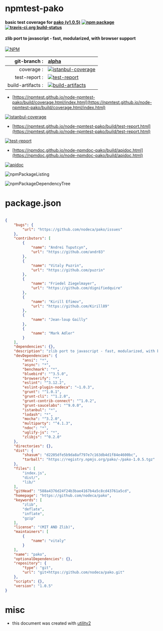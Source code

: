 # npmtest-pako

#### basic test coverage for  [pako (v1.0.5)](https://github.com/nodeca/pako)  [![npm package](https://img.shields.io/npm/v/npmtest-pako.svg?style=flat-square)](https://www.npmjs.org/package/npmtest-pako) [![travis-ci.org build-status](https://api.travis-ci.org/npmtest/node-npmtest-pako.svg)](https://travis-ci.org/npmtest/node-npmtest-pako)

#### zlib port to javascript - fast, modularized, with browser support

[![NPM](https://nodei.co/npm/pako.png?downloads=true&downloadRank=true&stars=true)](https://www.npmjs.com/package/pako)

| git-branch : | [alpha](https://github.com/npmtest/node-npmtest-pako/tree/alpha)|
|--:|:--|
| coverage : | [![istanbul-coverage](https://npmtest.github.io/node-npmtest-pako/build/coverage.badge.svg)](https://npmtest.github.io/node-npmtest-pako/build/coverage.html/index.html)|
| test-report : | [![test-report](https://npmtest.github.io/node-npmtest-pako/build/test-report.badge.svg)](https://npmtest.github.io/node-npmtest-pako/build/test-report.html)|
| build-artifacts : | [![build-artifacts](https://npmtest.github.io/node-npmtest-pako/glyphicons_144_folder_open.png)](https://github.com/npmtest/node-npmtest-pako/tree/gh-pages/build)|

- [https://npmtest.github.io/node-npmtest-pako/build/coverage.html/index.html](https://npmtest.github.io/node-npmtest-pako/build/coverage.html/index.html)

[![istanbul-coverage](https://npmtest.github.io/node-npmtest-pako/build/screenCapture.buildCi.browser.%252Ftmp%252Fbuild%252Fcoverage.lib.html.png)](https://npmtest.github.io/node-npmtest-pako/build/coverage.html/index.html)

- [https://npmtest.github.io/node-npmtest-pako/build/test-report.html](https://npmtest.github.io/node-npmtest-pako/build/test-report.html)

[![test-report](https://npmtest.github.io/node-npmtest-pako/build/screenCapture.buildCi.browser.%252Ftmp%252Fbuild%252Ftest-report.html.png)](https://npmtest.github.io/node-npmtest-pako/build/test-report.html)

- [https://npmdoc.github.io/node-npmdoc-pako/build/apidoc.html](https://npmdoc.github.io/node-npmdoc-pako/build/apidoc.html)

[![apidoc](https://npmdoc.github.io/node-npmdoc-pako/build/screenCapture.buildCi.browser.%252Ftmp%252Fbuild%252Fapidoc.html.png)](https://npmdoc.github.io/node-npmdoc-pako/build/apidoc.html)

![npmPackageListing](https://npmtest.github.io/node-npmtest-pako/build/screenCapture.npmPackageListing.svg)

![npmPackageDependencyTree](https://npmtest.github.io/node-npmtest-pako/build/screenCapture.npmPackageDependencyTree.svg)



# package.json

```json

{
    "bugs": {
        "url": "https://github.com/nodeca/pako/issues"
    },
    "contributors": [
        {
            "name": "Andrei Tuputcyn",
            "url": "https://github.com/andr83"
        },
        {
            "name": "Vitaly Puzrin",
            "url": "https://github.com/puzrin"
        },
        {
            "name": "Friedel Ziegelmayer",
            "url": "https://github.com/dignifiedquire"
        },
        {
            "name": "Kirill Efimov",
            "url": "https://github.com/Kirill89"
        },
        {
            "name": "Jean-loup Gailly"
        },
        {
            "name": "Mark Adler"
        }
    ],
    "dependencies": {},
    "description": "zlib port to javascript - fast, modularized, with browser support",
    "devDependencies": {
        "ansi": "*",
        "async": "*",
        "benchmark": "*",
        "bluebird": "^3.5.0",
        "browserify": "*",
        "eslint": "^3.12.2",
        "eslint-plugin-nodeca": "~1.0.3",
        "grunt": "^1.0.1",
        "grunt-cli": "^1.2.0",
        "grunt-contrib-connect": "^1.0.2",
        "grunt-saucelabs": "^9.0.0",
        "istanbul": "*",
        "lodash": "*",
        "mocha": "^3.2.0",
        "multiparty": "^4.1.3",
        "ndoc": "*",
        "uglify-js": "*",
        "zlibjs": "^0.2.0"
    },
    "directories": {},
    "dist": {
        "shasum": "d2205dfe5b9da8af797e7c163db4d1f84e4600bc",
        "tarball": "https://registry.npmjs.org/pako/-/pako-1.0.5.tgz"
    },
    "files": [
        "index.js",
        "dist/",
        "lib/"
    ],
    "gitHead": "588a4376d24f24b3bae4167b4a5c8cd43761a5cd",
    "homepage": "https://github.com/nodeca/pako",
    "keywords": [
        "zlib",
        "deflate",
        "inflate",
        "gzip"
    ],
    "license": "(MIT AND Zlib)",
    "maintainers": [
        {
            "name": "vitaly"
        }
    ],
    "name": "pako",
    "optionalDependencies": {},
    "repository": {
        "type": "git",
        "url": "git+https://github.com/nodeca/pako.git"
    },
    "scripts": {},
    "version": "1.0.5"
}
```



# misc
- this document was created with [utility2](https://github.com/kaizhu256/node-utility2)
